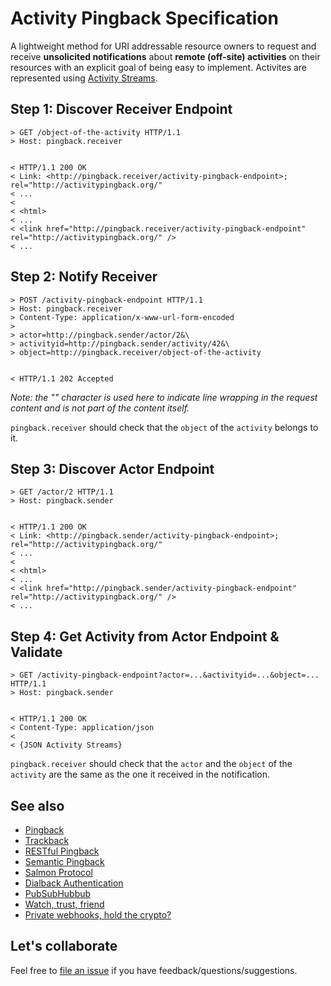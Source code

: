 # Activity Pingback Specification

A lightweight method for URI addressable resource owners to request and receive __unsolicited notifications__ about __remote (off-site) activities__ on their resources with an explicit goal of being easy to implement. Activites are represented using [Activity Streams](http://activitystrea.ms/).


## Step 1: Discover Receiver Endpoint

```
> GET /object-of-the-activity HTTP/1.1
> Host: pingback.receiver


< HTTP/1.1 200 OK
< Link: <http://pingback.receiver/activity-pingback-endpoint>; rel="http://activitypingback.org/"
< ...
<
< <html>
< ...
< <link href="http://pingback.receiver/activity-pingback-endpoint" rel="http://activitypingback.org/" />
< ...
```




## Step 2: Notify Receiver

```
> POST /activity-pingback-endpoint HTTP/1.1
> Host: pingback.receiver
> Content-Type: application/x-www-url-form-encoded
>
> actor=http://pingback.sender/actor/2&\
> activityid=http://pingback.sender/activity/42&\
> object=http://pingback.receiver/object-of-the-activity


< HTTP/1.1 202 Accepted
```

_Note: the "\" character is used here to indicate line wrapping in the request content and is not part of the content itself._

`pingback.receiver` should check that the `object` of the `activity` belongs to it.


## Step 3: Discover Actor Endpoint

```
> GET /actor/2 HTTP/1.1
> Host: pingback.sender


< HTTP/1.1 200 OK
< Link: <http://pingback.sender/activity-pingback-endpoint>; rel="http://activitypingback.org/"
< ...
<
< <html>
< ...
< <link href="http://pingback.sender/activity-pingback-endpoint" rel="http://activitypingback.org/" />
< ...
```

## Step 4: Get Activity from Actor Endpoint & Validate

```
> GET /activity-pingback-endpoint?actor=...&activityid=...&object=... HTTP/1.1
> Host: pingback.sender


< HTTP/1.1 200 OK
< Content-Type: application/json
<
< {JSON Activity Streams}
```

`pingback.receiver` should check that the `actor` and the `object` of the `activity` are the same as the one it received in the notification.


## See also

* [Pingback](http://www.hixie.ch/specs/pingback/pingback)
* [Trackback](http://archive.cweiske.de/trackback/trackback-1.2.html)
* [RESTful Pingback](http://www.w3.org/wiki/Pingback)
* [Semantic Pingback](http://aksw.org/projects/semanticpingback)
* [Salmon Protocol](http://salmon-protocol.googlecode.com/svn/trunk/draft-panzer-salmon-00.html)
* [Dialback Authentication](http://tools.ietf.org/html/draft-prodromou-dialback-00)
* [PubSubHubbub](https://code.google.com/p/pubsubhubbub/)
* [Watch, trust, friend](http://markpasc.typepad.com/blog/2011/03/watch-trust-friend.html)
* [Private webhooks, hold the crypto?](http://markpasc.typepad.com/blog/2011/04/private-webhooks-hold-the-crypto.html)

## Let's collaborate
Feel free to [file an issue](https://github.com/converspace/activity-pingback/issues) if you have feedback/questions/suggestions.